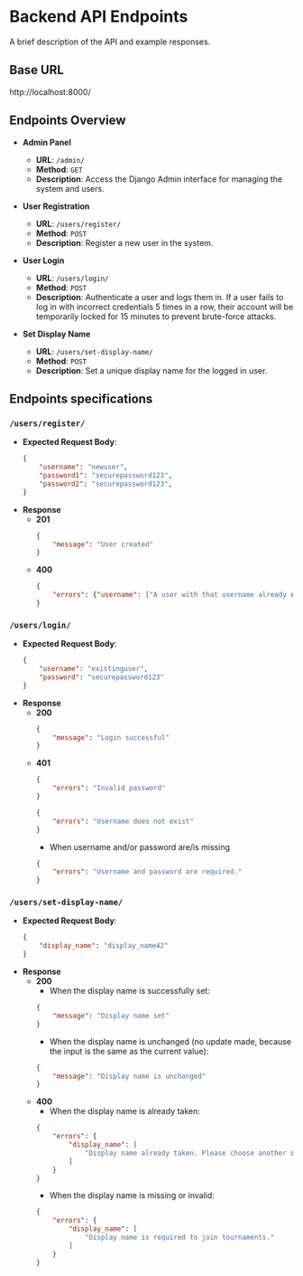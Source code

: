 # Backend API Endpoints

A brief description of the API and example responses.

## Base URL

http://localhost:8000/

## Endpoints Overview

- **Admin Panel**
    - **URL**: `/admin/`
    - **Method**: `GET`
    - **Description**: Access the Django Admin interface for managing the system and users.

- **User Registration**
    - **URL**: `/users/register/`
    - **Method**: `POST`
    - **Description**: Register a new user in the system.

- **User Login**
    - **URL**: `/users/login/`
    - **Method**: `POST`
    - **Description**: Authenticate a user and logs them in. If a user fails to log in with incorrect credentials 5 times in a row, their account will be temporarily locked for 15 minutes to prevent brute-force attacks.

- **Set Display Name**
    - **URL**: `/users/set-display-name/`
    - **Method**: `POST`
    - **Description**: Set a unique display name for the logged in user.

## Endpoints specifications

### `/users/register/`
- **Expected Request Body**:
    ```json
    {
        "username": "newuser",
        "password1": "securepassword123",
        "password2": "securepassword123",
    }
    ```
- **Response**
    - **201**
        ```json
        {
            "message": "User created"
        }
        ```
    - **400**
        ```json
        {
            "errors": {"username": ["A user with that username already exists."]}
        }
        ```

### `/users/login/`
- **Expected Request Body**:
    ```json
    {
        "username": "existinguser",
        "password": "securepassword123"
    }
    ```
- **Response**
    - **200**
        ```json
        {
            "message": "Login successful"
        }
        ```
    - **401**
        ```json
        {
            "errors": "Invalid password"
        }
        ```
        ```json
        {
            "errors": "Username does not exist"
        }
        ```
        - When username and/or password are/is missing
        ```json
        {
            "errors": "Username and password are required."
        }
        ```

### `/users/set-display-name/`
- **Expected Request Body**:
    ```json
    {
        "display_name": "display_name42"
    }
    ```
- **Response**
    - **200**
        - When the display name is successfully set:
        ```json
        {
            "message": "Display name set"
        }
        ```
        - When the display name is unchanged (no update made, because the input is the same as the current value):
        ```json
        {
            "message": "Display name is unchanged"
        }
        ```
    - **400**
        - When the display name is already taken:
        ```json
        {
            "errors": {
                "display_name": [
                    "Display name already taken. Please choose another one."
                ]
            }
        }
        ```
        - When the display name is missing or invalid:
        ```json
        {
            "errors": {
                "display_name": [
                    "Display name is required to join tournaments."
                ]
            }
        }
        ```
